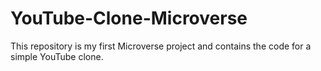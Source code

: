 # YouTube-Clone-Microverse
This repository is my first Microverse project and contains the code for a simple YouTube clone.